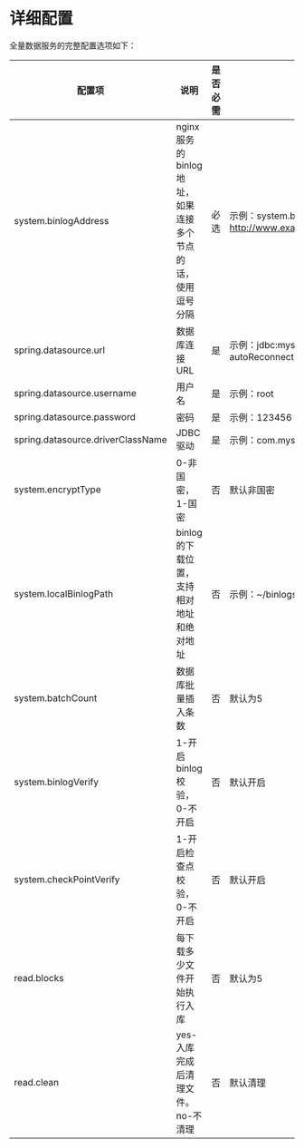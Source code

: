 # 详细配置

全量数据服务的完整配置选项如下：

| 配置项 | 说明 | 是否必需 | 说明|
| --- | --- | --- | --- |
|system.binlogAddress|nginx服务的binlog地址，如果连接多个节点的话，使用逗号分隔|必选|示例：system.binlogAddress=http://www.example.com:5299/, http://www.example.com:5300/|
|spring.datasource.url|数据库连接URL|是|示例：jdbc:mysql://127.0.0.1:3306/etl?autoReconnect=true&characterEncoding=utf8&useSSL=false&serverTimezone=GMT%2b8|
|spring.datasource.username|用户名|是|示例：root|
|spring.datasource.password|密码|是|示例：123456|
|spring.datasource.driverClassName | JDBC驱动|是 |示例：com.mysql.jdbc.Driver 或 com.mysql.cj.jdbc.Driver|
|system.encryptType|0-非国密，1-国密|否|默认非国密|
|system.localBinlogPath|binlog的下载位置，支持相对地址和绝对地址|否|示例：~/binlogs|
|system.batchCount|数据库批量插入条数|否|默认为5|
|system.binlogVerify|1-开启binlog校验，0-不开启|否|默认开启|
|system.checkPointVerify|1-开启检查点校验，0-不开启|否|默认开启|
|read.blocks|每下载多少文件开始执行入库|否|默认为5|
|read.clean|yes-入库完成后清理文件。no-不清理|否|默认清理|

